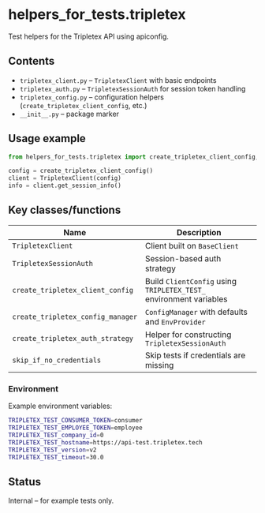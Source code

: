 # helpers_for_tests.tripletex

Test helpers for the Tripletex API using apiconfig.

## Contents
- `tripletex_client.py` – `TripletexClient` with basic endpoints
- `tripletex_auth.py` – `TripletexSessionAuth` for session token handling
- `tripletex_config.py` – configuration helpers (`create_tripletex_client_config`, etc.)
- `__init__.py` – package marker

## Usage example
```python
from helpers_for_tests.tripletex import create_tripletex_client_config, TripletexClient

config = create_tripletex_client_config()
client = TripletexClient(config)
info = client.get_session_info()
```

## Key classes/functions
| Name | Description |
| ---- | ----------- |
| `TripletexClient` | Client built on `BaseClient` |
| `TripletexSessionAuth` | Session-based auth strategy |
| `create_tripletex_client_config` | Build `ClientConfig` using `TRIPLETEX_TEST_` environment variables |
| `create_tripletex_config_manager` | `ConfigManager` with defaults and `EnvProvider` |
| `create_tripletex_auth_strategy` | Helper for constructing `TripletexSessionAuth` |
| `skip_if_no_credentials` | Skip tests if credentials are missing |

### Environment
Example environment variables:
```bash
TRIPLETEX_TEST_CONSUMER_TOKEN=consumer
TRIPLETEX_TEST_EMPLOYEE_TOKEN=employee
TRIPLETEX_TEST_company_id=0
TRIPLETEX_TEST_hostname=https://api-test.tripletex.tech
TRIPLETEX_TEST_version=v2
TRIPLETEX_TEST_timeout=30.0
```

## Status
Internal – for example tests only.
